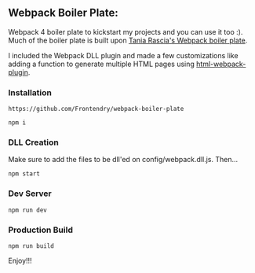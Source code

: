 ## Webpack Boiler Plate:

Webpack 4 boiler plate to kickstart my projects and you can use it too :). Much of the boiler plate is built upon [Tania Rascia's Webpack boiler plate](https://github.com/taniarascia/webpack-boilerplate).

I included the Webpack DLL plugin and made a few customizations like adding a function to generate multiple HTML pages using [html-webpack-plugin](https://github.com/jantimon/html-webpack-plugin).

### Installation

```
https://github.com/Frontendry/webpack-boiler-plate

npm i

```

### DLL Creation

Make sure to add the files to be dll'ed on config/webpack.dll.js. Then...

```
npm start

```

### Dev Server

```
npm run dev

```

### Production Build

```
npm run build

```

Enjoy!!!
